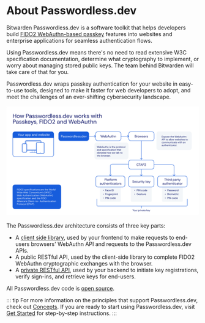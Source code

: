 # About Passwordless.dev

Bitwarden Passwordless.dev is a software toolkit that helps developers build [FIDO2 WebAuthn-based passkey](concepts.md#fido2) features into websites and enterprise applications for seamless authentication flows.

Using Passwordless.dev means there's no need to read extensive W3C specification documentation, determine what cryptography to implement, or worry about managing stored public keys. The team behind Bitwarden will take care of that for you.

Passwordless.dev wraps passkey authentication for your website in easy-to-use tools, designed to make it faster for web developers to adopt, and meet the challenges of an ever-shifting cybersecurity landscape.
</br>
</br>
![Passwordless.dev operation flow](./diagram.png)
</br>
</br>
The Passwordless.dev architecture consists of three key parts:

- A [client side library](frontend/javascript.md), used by your frontend to make requests to end-users browsers' WebAuthn API and requests to the Passwordless.dev APIs.
- A public RESTful API, used by the client-side library to complete FIDO2 WebAuthn cryptographic exchanges with the browser.
- A [private RESTful API](api.md), used by your backend to initiate key registrations, verify sign-ins, and retrieve keys for end-users.

All Passwordless.dev code is [open source](https://github.com/passwordless).

::: tip
For more information on the principles that support Passwordless.dev, check out [Concepts](concepts.md). If you are ready to start using Passwordless.dev, visit [Get Started](get-started.md) for step-by-step instructions.
:::

